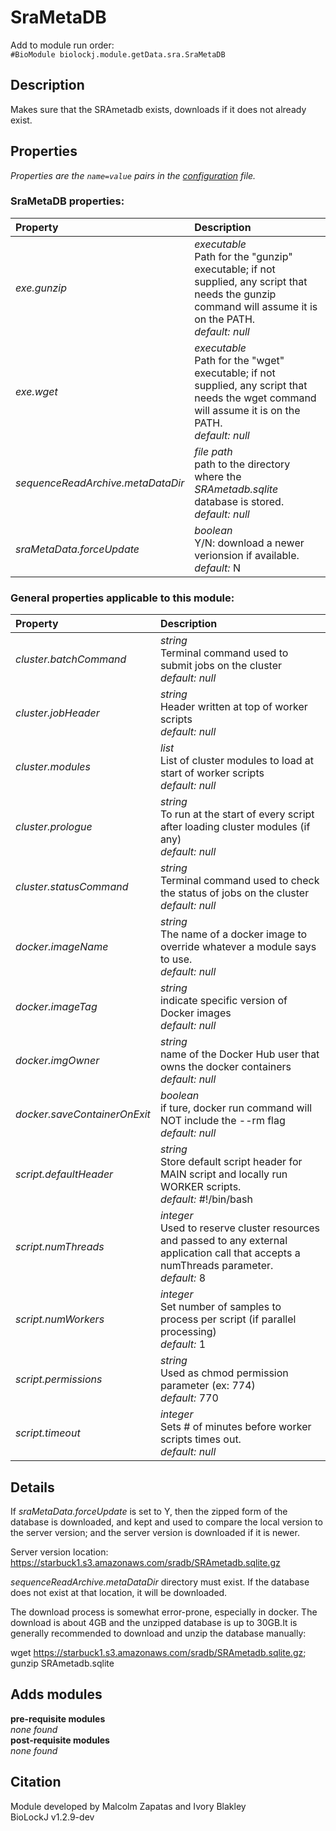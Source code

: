 # SraMetaDB
Add to module run order:                    
`#BioModule biolockj.module.getData.sra.SraMetaDB`

## Description 
Makes sure that the SRAmetadb exists, downloads if it does not already exist.

## Properties 
*Properties are the `name=value` pairs in the [configuration](../../../Configuration#properties) file.*                   

### SraMetaDB properties: 
| Property| Description |
| :--- | :--- |
| *exe.gunzip* | _executable_ <br>Path for the "gunzip" executable; if not supplied, any script that needs the gunzip command will assume it is on the PATH.<br>*default:*  *null* |
| *exe.wget* | _executable_ <br>Path for the "wget" executable; if not supplied, any script that needs the wget command will assume it is on the PATH.<br>*default:*  *null* |
| *sequenceReadArchive.metaDataDir* | _file path_ <br>path to the directory where the *SRAmetadb.sqlite* database is stored.<br>*default:*  *null* |
| *sraMetaData.forceUpdate* | _boolean_ <br>Y/N: download a newer verionsion if available.<br>*default:*  N |

### General properties applicable to this module: 
| Property| Description |
| :--- | :--- |
| *cluster.batchCommand* | _string_ <br>Terminal command used to submit jobs on the cluster<br>*default:*  *null* |
| *cluster.jobHeader* | _string_ <br>Header written at top of worker scripts<br>*default:*  *null* |
| *cluster.modules* | _list_ <br>List of cluster modules to load at start of worker scripts<br>*default:*  *null* |
| *cluster.prologue* | _string_ <br>To run at the start of every script after loading cluster modules (if any)<br>*default:*  *null* |
| *cluster.statusCommand* | _string_ <br>Terminal command used to check the status of jobs on the cluster<br>*default:*  *null* |
| *docker.imageName* | _string_ <br>The name of a docker image to override whatever a module says to use.<br>*default:*  *null* |
| *docker.imageTag* | _string_ <br>indicate specific version of Docker images<br>*default:*  *null* |
| *docker.imgOwner* | _string_ <br>name of the Docker Hub user that owns the docker containers<br>*default:*  *null* |
| *docker.saveContainerOnExit* | _boolean_ <br>if ture, docker run command will NOT include the --rm flag<br>*default:*  *null* |
| *script.defaultHeader* | _string_ <br>Store default script header for MAIN script and locally run WORKER scripts.<br>*default:*  #!/bin/bash |
| *script.numThreads* | _integer_ <br>Used to reserve cluster resources and passed to any external application call that accepts a numThreads parameter.<br>*default:*  8 |
| *script.numWorkers* | _integer_ <br>Set number of samples to process per script (if parallel processing)<br>*default:*  1 |
| *script.permissions* | _string_ <br>Used as chmod permission parameter (ex: 774)<br>*default:*  770 |
| *script.timeout* | _integer_ <br>Sets # of minutes before worker scripts times out.<br>*default:*  *null* |

## Details 
If *sraMetaData.forceUpdate* is set to Y, then the zipped form of the database is downloaded, and kept and used to compare the local version to the server version; and the server version is downloaded if it is newer.

Server version location: https://starbuck1.s3.amazonaws.com/sradb/SRAmetadb.sqlite.gz

*sequenceReadArchive.metaDataDir* directory must exist.  If the database does not exist at that location, it will be downloaded.

The download process is somewhat error-prone, especially in docker. The download is about 4GB and the unzipped database is up to 30GB.It is generally recommended to download and unzip the database manually:

wget https://starbuck1.s3.amazonaws.com/sradb/SRAmetadb.sqlite.gz;  <br>gunzip SRAmetadb.sqlite

## Adds modules 
**pre-requisite modules**                    
*none found*                   
**post-requisite modules**                    
*none found*                   

## Citation 
Module developed by Malcolm Zapatas and Ivory Blakley                   
BioLockJ v1.2.9-dev

